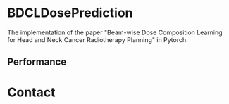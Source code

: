 # BDCLDosePrediction
The implementation of the paper "Beam-wise Dose Composition Learning for Head and Neck Cancer Radiotherapy Planning" in Pytorch.
## Performance







# Contact 
